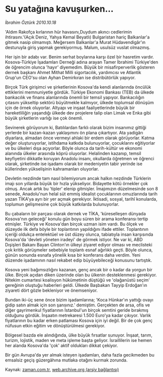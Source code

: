 # Su yatağına kavuşurken...

*İbrahim Öztürk 2010.10.18*

<td class="columnist-detail">
<p>'Aldım Rakofça kırlarının hür havasını,Duydum akıncı cedlerimin ihtirasını.'(Açık Deniz, Yahya Kemal Beyatlı) Bulgaristan hariç Balkanlar'a gitmek nasip olmamıştı. Meğersem Balkanlar'a Murat Hüdavendigâr'ın desturuyla giriş yapmak gerekiyormuş. Malum, usulsüz vuslat olmazmış.</p>
<p>
<div id="haberMetinDiv">
<p>Her işin bir adabı var. Benim serhat boylarına karşı özel bir hasretim vardır. Kosova-Türkiye İşadamları Derneği adına arayan Tamer İbrahimi Türkiye'den de öğrencim olunca 'hayır' diyemedim. Büyük bir misafirperverlik gösteren dernek başkanı Ahmet Mithat Milli sigortacılık, yardımcısı ve Atlantik Grup'un CEO'su olan Ayhan Demirkıran ise distribütörlük yapıyor.
<p>Birçok Türk girişimci ve şirketlerinin Kosova'da kendi alanlarında öncülük ettiklerini memnuniyetle gördük. Türkiye Ekonomi Bankası (TEB) da ülkede bankacılık ve finans alanlarında önemli bir temsil yapıyor. Bankacılığın çıtasını yükseltip sektörü büyütmekle kalmıyor, ülkede toplumsal dönüşüm için de örnek oluyorlar. Altyapı ve inşaat faaliyetlerinde büyük bir hareketliliğin yaşandığı ülkede dev projelere talip olan Limak ve Enka gibi büyük şirketlerin varlığı ise çok önemli.
<p>Sevinerek görüyorum ki, Batılılardan farklı olarak bizim insanımız gittiği yerlerde bir kazan-kazan yaklaşımını ön plana çıkartıyor. Ata yadigârı diyarlara, almadan önce vermeyi ahlaki bir erdem olarak görüyorlar. Katma değer oluşturuyorlar, istihdama katkıda bulunuyorlar, çocuklarını eğitiyorlar ve bu ülkeleri dışa açıyorlar. Böyle olunca da tarih-kültür ve ekonomi alanında ülkeler arasında köprü oluyorlar. Helalinden kazanıp, temsil keyfiyetini dikkatle koruyan Anadolu insanı, okullarda öğretmen ve öğrenci olarak, şirketinde ise işadamı olarak bir medeniyetin tabir yerinde ise küllerinden yükselişinin kahramanları oluyorlar.
<p>Devletin nezdinde tam nasıl bilemiyorum ancak halkın nezdinde Türklerin imajı son yıllarda büyük bir hızla yükseliyor. Bidayette kötü örnekler çok olmuş. Ancak artık bu 'tipler' elenip gitmişler. İmajımızın düzelmesinde son 8 senede, Anadolu'nun helal süt emmiş idealist çocuklarının omuzlarında tarih yazan TİKA'ya ayrı bir yer açmak gerekiyor. İktisadi, sosyal, tarihî konularda, toplumun gelişmesine çok büyük katkılarda bulunuyorlar.
<p>Bu çabaların bir parçası olarak dernek ve TİKA, 'küreselleşen dünyada Kosova'nın geleceği' konulu gün boyu süren bir arama konferansı tertip etmişler. Türkiye ve Kosova'dan birçok uzman isim vardı. Bu ölçek ve düzeyde ilk defa böyle bir toplantının yapıldığını ifade ettiler. Toplantının içeriği oldukça entelektüel ve üst düzey olunca, tabiatıyla insan karşısında Kosova'da 'devleti yöneten iradeyi' de görmek istiyor. Ne var ki, ABD Dışişleri Bakanı Bayan Clinton'ın ülkeyi ziyaret ediyor olması ve meclisteki çok kritik görüşmeler sebebiyle toplantı esnaf ağırlıklı geçti. Böyle olunca, günün sonunda esnafa yönelik kısa bir konferans daha verdim. Yeni düzende işadamının nasıl rekabet edip büyüyebileceği konusunu tartıştık.
<p>Kosova yeni bağımsızlığını kazanan, genç ancak bir o kadar da yorgun bir ülke. Birçok açıdan diken üzerinde olan bu ülkenin desteklenmesi gerekiyor. Nitekim cumartesi koalisyon hükümetinin düştüğü ve 'olağanüstü seçim' gereğinin oluştuğu haberleri geldi. Ülkede Başbakan Tayyip Erdoğan'ın ziyareti dört gözle bekleniyor ve önemseniyor.
<p>Bundan iki-üç sene önce bizim işadamlarına; 'Koca Hünkar'ın yattığı ovayı gidip satın almak için son şansınız.' demiştim. Gerçekten de arsa, ofis ve diğer gayrimenkul fiyatlarının İstanbul'un birçok semtini geride bırakmış olduğunu gördük. İnşaatın metrekaresi 1.500 Euro'ya kadar çıkıyor. Varlık fiyatlarının bu kadar erken patlaması Kosova için iyi değil. Bir de çok genç nüfusun etkin eğitim ve dönüştürülmesi gerekiyor.
<p>Bölgesel bazda ele alındığında, ülke büyük fırsatlar sunuyor. İnşaat, tarım, turizm, lojistik, maden ve meta işleme başta geliyor. İsraillilerin ise hemen her alanda Kosova'da 'çok' aktif oldukları dikkat çekiyor.
<p>Bir gün Avrupa'da yer almak isteyen işadamları, daha fazla gecikmeden bu emsalsiz geçiş güzergâhına mutlaka otağını kurmak zorunda.</p></p></p></p></p></p></p></p></p></div>
</p>
<a href="http://web.archive.org/web/20101223180509/mailto:i.ozturk@zaman.com.tr">
</a></td>

Kaynak: [zaman.com.tr](http://zaman.com.tr/yazar.do?yazino=1041643), [web.archive.org (arşiv bağlantısı)](http://web.archive.org/web/20101223180509/http://zaman.com.tr/yazar.do?yazino=1041643)
